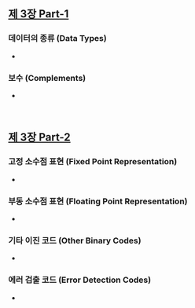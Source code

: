 ## [제 3장 Part-1](https://www.youtube.com/watch?v=aSocCv3SC2k&list=PLc8fQ-m7b1hCHTT7VH2oo0Ng7Et096dYc&index=6)

### 데이터의 종류 (Data Types)

- 

### 보수 (Complements)

- 

&nbsp;

## [제 3장 Part-2](https://www.youtube.com/watch?v=bysGzutpRgc&list=PLc8fQ-m7b1hCHTT7VH2oo0Ng7Et096dYc&index=7)

### 고정 소수점 표현 (Fixed Point Representation)

- 

### 부동 소수점 표현 (Floating Point Representation)

- 

### 기타 이진 코드 (Other Binary Codes)

- 

### 에러 검출 코드 (Error Detection Codes)

-